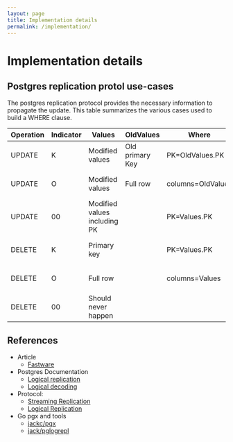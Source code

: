 ```yaml
---
layout: page
title: Implementation details
permalink: /implementation/
---
```

# Implementation details

## Postgres replication protol use-cases

The postgres replication protocol provides the necessary information to propagate the update. This table summarizes the various cases used to build a WHERE clause.

|Operation|Indicator|Values|OldValues|Where|Notes|
|---------|---------|------|---------|-----|-----|
|UPDATE|K|Modified values|Old primary Key|PK=OldValues.PK|Primary key was modified|
|UPDATE|O|Modified values|Full row|columns=OldValues|Replica identity full|
|UPDATE|00|Modified values including PK||PK=Values.PK|Primary Key was not modified|
|DELETE|K|Primary key||PK=Values.PK|Primary key was deleted|
|DELETE|O|Full row||columns=Values|Replica Identity Full
|DELETE|00|Should never happen|

## References

- Article
  - [Fastware](https://www.postgresql.fastware.com/blog/inside-logical-replication-in-postgresql)
- Postgres Documentation
  - [Logical replication](https://www.postgresql.org/docs/current/logical-replication.html)
  - [Logical decoding](https://www.postgresql.org/docs/current/logicaldecoding.html)
- Protocol: 
  - [Streaming Replication](https://www.postgresql.org/docs/current/protocol-replication.html)
  - [Logical Replication](https://www.postgresql.org/docs/current/protocol-logical-replication.html)
- Go pgx and tools
  - [jackc/pgx](https://github.com/jackc/pgx)
  - [jack/pglogrepl](https://github.com/jackc/pglogrepl)
